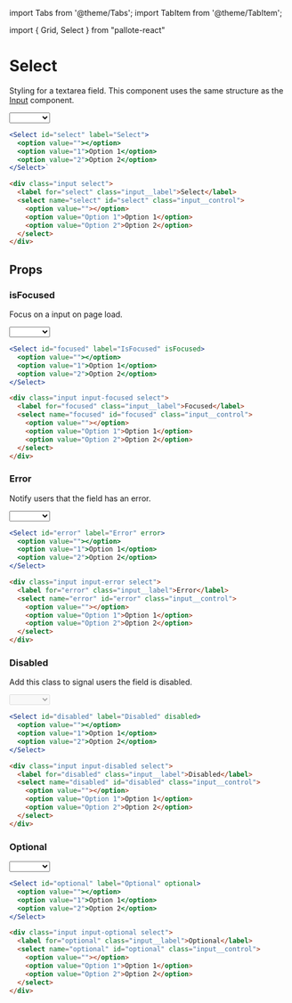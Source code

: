 ---
---
import Tabs from '@theme/Tabs';
import TabItem from '@theme/TabItem';

import { Grid, Select } from "pallote-react"

# Select

Styling for a textarea field. This component uses the same structure as the [Input](/docs/components/input) component.

<div class="docs__block">
  <Select id="select" label="Select">
    <option value=""></option>
    <option value="1">Option 1</option>
    <option value="2">Option 2</option>
  </Select>
</div>


<Tabs groupId="package" queryString>
  <TabItem value="react" label="React">

```jsx
<Select id="select" label="Select">
  <option value=""></option>
  <option value="1">Option 1</option>
  <option value="2">Option 2</option>
</Select>`
```
  </TabItem>
  <TabItem value="css" label="CSS">

```html
<div class="input select">
  <label for="select" class="input__label">Select</label>
  <select name="select" id="select" class="input__control">
    <option value=""></option>
    <option value="Option 1">Option 1</option>
    <option value="Option 2">Option 2</option>
  </select>
</div>
```
  </TabItem>
</Tabs>

## Props

### isFocused

Focus on a input on page load.

<div class="docs__block">
  <Select id="focused" label="IsFocused" isFocused>
    <option value=""></option>
    <option value="1">Option 1</option>
    <option value="2">Option 2</option>
  </Select>
</div>

<Tabs groupId="package" queryString>
  <TabItem value="react" label="React">

```jsx
<Select id="focused" label="IsFocused" isFocused>
  <option value=""></option>
  <option value="1">Option 1</option>
  <option value="2">Option 2</option>
</Select>
```
  </TabItem>
  <TabItem value="css" label="CSS">

```html
<div class="input input-focused select">
  <label for="focused" class="input__label">Focused</label>
  <select name="focused" id="focused" class="input__control">
    <option value=""></option>
    <option value="Option 1">Option 1</option>
    <option value="Option 2">Option 2</option>
  </select>
</div>
```
  </TabItem>
</Tabs>

### Error

Notify users that the field has an error.

<div class="docs__block">
  <Select id="error" label="Error" error>
    <option value=""></option>
    <option value="1">Option 1</option>
    <option value="2">Option 2</option>
  </Select>
</div>

<Tabs groupId="package" queryString>
  <TabItem value="react" label="React">

```jsx
<Select id="error" label="Error" error>
  <option value=""></option>
  <option value="1">Option 1</option>
  <option value="2">Option 2</option>
</Select>
```
  </TabItem>
  <TabItem value="css" label="CSS">

```html
<div class="input input-error select">
  <label for="error" class="input__label">Error</label>
  <select name="error" id="error" class="input__control">
    <option value=""></option>
    <option value="Option 1">Option 1</option>
    <option value="Option 2">Option 2</option>
  </select>
</div>
```
  </TabItem>
</Tabs>

### Disabled

Add this class to signal users the field is disabled.

<div class="docs__block">
  <Select id="disabled" label="Disabled" disabled>
    <option value=""></option>
    <option value="1">Option 1</option>
    <option value="2">Option 2</option>
  </Select>
</div>

<Tabs groupId="package" queryString>
  <TabItem value="react" label="React">

```jsx
<Select id="disabled" label="Disabled" disabled>
  <option value=""></option>
  <option value="1">Option 1</option>
  <option value="2">Option 2</option>
</Select>
```
  </TabItem>
  <TabItem value="css" label="CSS">

```html
<div class="input input-disabled select">
  <label for="disabled" class="input__label">Disabled</label>
  <select name="disabled" id="disabled" class="input__control">
    <option value=""></option>
    <option value="Option 1">Option 1</option>
    <option value="Option 2">Option 2</option>
  </select>
</div>
```
  </TabItem>
</Tabs>

### Optional

<div class="docs__block">
  <Select id="optional" label="Optional" optional>
    <option value=""></option>
    <option value="1">Option 1</option>
    <option value="2">Option 2</option>
  </Select>
</div>

<Tabs groupId="package" queryString>
  <TabItem value="react" label="React">

```jsx
<Select id="optional" label="Optional" optional>
  <option value=""></option>
  <option value="1">Option 1</option>
  <option value="2">Option 2</option>
</Select>
```
  </TabItem>
  <TabItem value="css" label="CSS">

```html
<div class="input input-optional select">
  <label for="optional" class="input__label">Optional</label>
  <select name="optional" id="optional" class="input__control">
    <option value=""></option>
    <option value="Option 1">Option 1</option>
    <option value="Option 2">Option 2</option>
  </select>
</div>
```
  </TabItem>
</Tabs>
